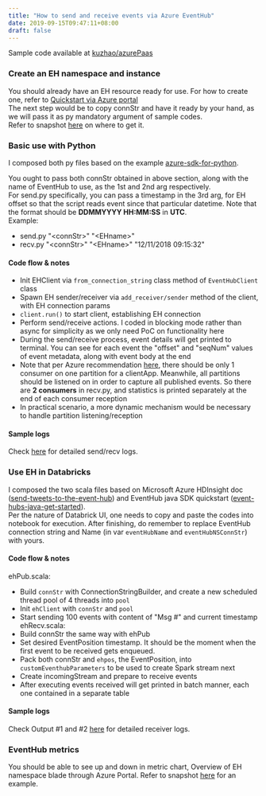 ```yaml
---
title: "How to send and receive events via Azure EventHub"
date: 2019-09-15T09:47:11+08:00
draft: false
---
```

Sample code available at [kuzhao/azurePaas](https://github.com/kuzhao/azurePaas/tree/master/eventhub/send_recv_offset)

### Create an EH namespace and instance  
You should already have an EH resource ready for use. For how to create one, refer to [Quickstart via Azure portal](https://docs.microsoft.com/en-in/azure/event-hubs/event-hubs-create#create-an-event-hubs-namespace)  
The next step would be to copy connStr and have it ready by your hand, as we will pass it as py mandatory argument of sample codes.  
Refer to snapshot [here](https://github.com/kuzhao/azurePaas/tree/master/eventhub/send_recv_offset/getEHconnStr.png) on where to get it.

###  Basic use with Python
I composed both py files based on the example [azure-sdk-for-python](https://github.com/Azure/azure-sdk-for-python/tree/master/sdk/eventhub/azure-eventhubs/examples).

You ought to pass both connStr obtained in above section, along with the name of EventHub to use, as the 1st and 2nd arg respectively.  
For send.py specifically, you can pass a timestamp in the 3rd arg, for EH offset so that the script reads event since that particular datetime. Note that the format should be **DDMMYYYY HH:MM:SS** in **UTC**.  
Example:

* send.py "\<connStr\>" "\<EHname\>"
* recv.py "\<connStr\>" "\<EHname\>" "12/11/2018 09:15:32"

#### Code flow & notes
* Init EHClient via `from_connection_string` class method of `EventHubClient` class  
* Spawn EH sender/receiver via `add_receiver/sender` method of the client, with EH connection params  
* `client.run()` to start client, establishing EH connection  
* Perform send/receive actions. I coded in blocking mode rather than async for simplicity as we only need PoC on functionality here  
* During the send/receive process, event details will get printed to terminal. You can see for each event the "offset" and "seqNum" values of event metadata, along with event body at the end  
* Note that per Azure recommendation [here](https://docs.microsoft.com/en-in/azure/event-hubs/event-hubs-features#consumer-groups), there should be only 1 consumer on one partition for a clientApp. Meanwhile, all partitions should be listened on in order to capture all published events. So there are **2 consumers** in recv.py, and statistics is printed separately at the end of each consumer reception  
* In practical scenario, a more dynamic mechanism would be necessary to handle partition listening/reception  

#### Sample logs
Check [here](https://github.com/kuzhao/azurePaas/tree/master/eventhub/send_recv_offset/terminalLog) for detailed send/recv logs.

### Use EH in Databricks
I composed the two scala files based on Microsoft Azure HDInsight doc ([send-tweets-to-the-event-hub](https://docs.microsoft.com/en-us/azure/hdinsight/spark/apache-spark-eventhub-streaming)) and EventHub java SDK quickstart ([event-hubs-java-get-started](https://docs.microsoft.com/en-us/azure/event-hubs/event-hubs-java-get-started-send)).  
Per the nature of Databrick UI, one needs to copy and paste the codes into notebook for execution. After finishing, do remember to replace EventHub connection string and Name \(in var `eventHubName` and `eventHubNSConnStr`\) with yours.

#### Code flow & notes  
ehPub.scala:  
* Build `connStr` with ConnectionStringBuilder, and create a new scheduled thread pool of 4 threads into `pool`  
* Init `ehClient` with `connStr` and `pool`   
* Start sending 100 events with content of "Msg #" and current timestamp  
ehRecv.scala:  
* Build connStr the same way with ehPub  
* Set desired EventPosition timestamp. It should be the moment when the first event to be received gets enqueued.  
* Pack both connStr and `ehpos`, the EventPosition, into `customEventhubParameters` to be used to create Spark stream next  
* Create incomingStream and prepare to receive events  
* After executing events received will get printed in batch manner, each one contained in a separate table

#### Sample logs  
Check Output #1 and #2 [here](https://github.com/kuzhao/azurePaas/tree/master/databricks/scala-eventhub) for detailed receiver logs.

### EventHub metrics
You should be able to see up and down in metric chart, Overview of EH namespace blade through Azure Portal. Refer to snapshot [here](https://github.com/kuzhao/azurePaas/tree/master/eventhub/send_recv_offset/EHmetrics.png) for an example.

